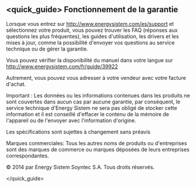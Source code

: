 ## <quick_guide> Fonctionnement de la garantie

Lorsque vous entrez sur http://www.energysistem.com/es/support et sélectionnez votre produit, vous pouvez trouver les FAQ (réponses aux questions les plus fréquentes), les guides d'utilisation, les drivers et les mises à jour, comme la possibilité d'envoyer vos questions au service technique ou de gérer la garantie. 

Vous pouvez vérifier la disponibilité du manuel dans votre langue sur http://www.energysistem.com/fr/guide/39922

Autrement, vous pouvez vous adresser à votre vendeur avec votre facture d'achat. 

Important : Les données ou les informations contenues dans les produits ne sont couvertes dans aucun cas par aucune garantie, par conséquent, le service technique d'Energy Sistem ne sera pas obligé de stocker cette information et il est conseillé d'effacer le contenu de la mémoire de l'appareil ou de l'envoyer avec l'information d'origine.

Les spécifications sont sujettes à changement sans préavis

Marques commerciales: Tous les autres noms de produits ou d'entreprises sont des marques de commerce ou marques déposées de leurs entreprises correspondantes.

© 2014 par Energy Sistem Soyntec S.A. Tous droits réservés.

</quick_guide>
